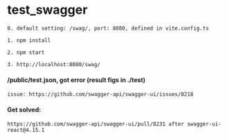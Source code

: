 # test_swagger

    0. default setting: /swag/, port: 8080, defined in vite.config.ts
    
    1. npm install

    2. npm start
    
    3. http://localhost:8080/swag/

#### /public/test.json, got error (result figs in ./test)

    issue: https://github.com/swagger-api/swagger-ui/issues/8218

#### Get solved:

    https://github.com/swagger-api/swagger-ui/pull/8231 after swagger-ui-react@4.15.1


